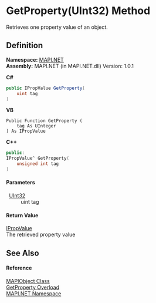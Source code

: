 # GetProperty(UInt32) Method


Retrieves one property value of an object.



## Definition
**Namespace:** <a href="N_MAPI_NET.md">MAPI.NET</a>  
**Assembly:** MAPI.NET (in MAPI.NET.dll) Version: 1.0.1

**C#**
``` C#
public IPropValue GetProperty(
	uint tag
)
```
**VB**
``` VB
Public Function GetProperty ( 
	tag As UInteger
) As IPropValue
```
**C++**
``` C++
public:
IPropValue^ GetProperty(
	unsigned int tag
)
```



#### Parameters
<dl><dt>  <a href="https://learn.microsoft.com/dotnet/api/system.uint32" target="_blank" rel="noopener noreferrer">UInt32</a></dt><dd>uint tag</dd></dl>

#### Return Value
<a href="T_MAPI_NET_IPropValue.md">IPropValue</a>  
The retrieved property value

## See Also


#### Reference
<a href="T_MAPI_NET_MAPIObject.md">MAPIObject Class</a>  
<a href="Overload_MAPI_NET_MAPIObject_GetProperty.md">GetProperty Overload</a>  
<a href="N_MAPI_NET.md">MAPI.NET Namespace</a>  
